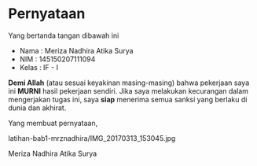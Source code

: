 # Pernyataan

Yang bertanda tangan dibawah ini

* Nama : Meriza Nadhira Atika Surya
* NIM : 145150207111094
* Kelas : IF - I

**Demi Allah** (atau sesuai keyakinan masing-masing) bahwa pekerjaan saya ini **MURNI** hasil pekerjaan sendiri. Jika saya melakukan kecurangan dalam mengerjakan tugas ini, saya **siap** menerima semua sanksi yang berlaku di dunia dan akhirat.

Yang membuat pernyataan,

latihan-bab1-mrznadhira/IMG_20170313_153045.jpg 

Meriza Nadhira Atika Surya
